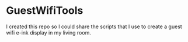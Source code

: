# GuestWifiTools
I created this repo so I could share the scripts that I use to create a guest wifi e-ink display in my living room.
